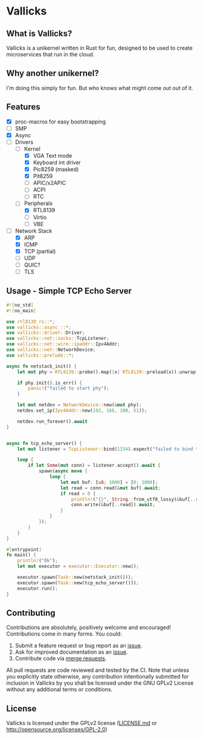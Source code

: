 # Vallicks

## What is Vallicks?
Vallicks is a unikernel written in Rust for fun, designed to be used to create microservices that run in the cloud.

## Why another unikernel?
I'm doing this simply for fun. But who knows what might come out out of it.

## Features
- [x] proc-macros for easy bootstrapping
- [ ] SMP
- [x] Async
- [ ] Drivers
    - [ ] Kernel
        - [x] VGA Text mode
        - [x] Keyboard int driver
        - [x] Pic8259 (masked)
        - [x] Pit8259
        - [ ] APIC/x2APIC
        - [ ] ACPI
        - [ ] RTC
    - [ ] Peripherals
        - [x] RTL8139
        - [ ] Virtio
        - [ ] VBE
- [ ] Network Stack
    - [x] ARP
    - [x] ICMP
    - [x] TCP (partial)
    - [ ] UDP
    - [ ] QUIC?
    - [ ] TLS

## Usage - Simple TCP Echo Server
```rust
#![no_std]
#![no_main]

use rtl8139_rs::*;
use vallicks::async_::*;
use vallicks::driver::Driver;
use vallicks::net::socks::TcpListener;
use vallicks::net::wire::ipaddr::Ipv4Addr;
use vallicks::net::NetworkDevice;
use vallicks::prelude::*;

async fn netstack_init() {
    let mut phy = RTL8139::probe().map(|x| RTL8139::preload(x)).unwrap();

    if phy.init().is_err() {
        panic!("failed to start phy");
    }

    let mut netdev = NetworkDevice::new(&mut phy);
    netdev.set_ip(Ipv4Addr::new(192, 168, 100, 51));

    netdev.run_forever().await
}


async fn tcp_echo_server() {
    let mut listener = TcpListener::bind(1234).expect("failed to bind to port 1234");

    loop {
        if let Some(mut conn) = listener.accept().await {
            spawn(async move {
                loop {
                    let mut buf: [u8; 1000] = [0; 1000];
                    let read = conn.read(&mut buf).await;
                    if read > 0 {
                        println!("{}", String::from_utf8_lossy(&buf[..read]));
                        conn.write(&buf[..read]).await;
                    }
                }
            });
        }
    }
}

#[entrypoint]
fn main() {
    println!("Ok");
    let mut executor = executor::Executor::new();

    executor.spawn(Task::new(netstack_init()));
    executor.spawn(Task::new(tcp_echo_server()));
    executor.run();
}
```

## Contributing
Contributions are absolutely, positively welcome and encouraged! Contributions
come in many forms. You could:

  1. Submit a feature request or bug report as an [issue].
  2. Ask for improved documentation as an [issue].
  3. Contribute code via [merge requests].

[issue]: https://github.com/vgarleanu/vallicks/issues
[merge requests]: https://github.com/vgarleanu/vallicks/merge_requests

All pull requests are code reviewed and tested by the CI. Note that unless you
explicitly state otherwise, any contribution intentionally submitted for
inclusion in Vallicks by you shall be licensed under the GNU GPLv2 License 
without any additional terms or conditions.

## License
Vallicks is licensed under the GPLv2 license ([LICENSE.md](LICENSE.md) or http://opensource.org/licenses/GPL-2.0)
